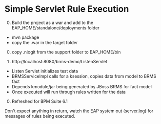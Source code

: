 Simple Servlet Rule Execution
=============================

0. Build the project as a war and add to the EAP_HOME/standalone/deployments folder

  * mvn package
  * copy the .war in the target folder

0. copy .niogit from the support folder to EAP_HOME/bin

0. http://localhost:8080/brms-demo/ListenServlet

  * Listen Servlet initializes test data
  * BRMSServiceImpl calls for a ksession, copies data from model to BRMS fact
  * Depends kmodule/jar being generated by JBoss BRMS for fact model
  * Once executed will run through rules written for the data

0. Refreshed for BPM Suite 6.1

Don't expect anything in return, watch the EAP system out (server.log) for messages of rules being executed.
